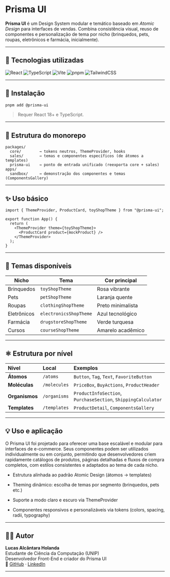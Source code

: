# Prisma UI

**Prisma UI** é um Design System modular e temático baseado em *Atomic Design* para interfaces de vendas. Combina consistência visual, reuso de componentes e personalização de tema por nicho (brinquedos, pets, roupas, eletrônicos e farmácia, inicialmente).

---

## 🧰 Tecnologias utilizadas

![React](https://img.shields.io/badge/React-20232A?style=for-the-badge\&logo=react\&logoColor=61DAFB)
![TypeScript](https://img.shields.io/badge/TypeScript-3178C6?style=for-the-badge\&logo=typescript\&logoColor=white)
![Vite](https://img.shields.io/badge/Vite-646CFF?style=for-the-badge\&logo=vite\&logoColor=FFD62E)
![pnpm](https://img.shields.io/badge/pnpm-F69220?style=for-the-badge\&logo=pnpm\&logoColor=white)
![TailwindCSS](https://img.shields.io/badge/TailwindCSS-06B6D4?style=for-the-badge\&logo=tailwindcss\&logoColor=white)

---

## 🚀 Instalação

```bash
pnpm add @prisma-ui
```

> Requer React 18+ e TypeScript.

---

## 🧱 Estrutura do monorepo

```
packages/ 
  core/        → tokens neutros, ThemeProvider, hooks
  sales/       → temas e componentes específicos (de átomos a templates)
  prisma-ui    → ponto de entrada unificado (reexporta core + sales)
apps/
  sandbox/     → demonstração dos componentes e temas (ComponentsGallery)
```

---

## ✨ Uso básico

```tsx
import { ThemeProvider, ProductCard, toyShopTheme } from "@prisma-ui";

export function App() {
  return (
    <ThemeProvider theme={toyShopTheme}>
      <ProductCard product={mockProduct} />
    </ThemeProvider>
  );
}
```

---

## 🎨 Temas disponíveis

| Nicho       | Tema                   | Cor principal     |
| ----------- | ---------------------- | ----------------- |
| Brinquedos  | `toyShopTheme`         | Rosa vibrante     |
| Pets        | `petShopTheme`         | Laranja quente    |
| Roupas      | `clothingShopTheme`    | Preto minimalista |
| Eletrônicos | `electronicsShopTheme` | Azul tecnológico  |
| Farmácia    | `drugstoreShopTheme`   | Verde turquesa    |
| Cursos      | `courseShopTheme`      | Amarelo acadêmico |

---

## ⚛️ Estrutura por nível

| Nível          | Local        | Exemplos                                                      |
| :------------- | :----------- | :------------------------------------------------------------ |
| **Átomos**     | `/atoms`     | `Button`, `Tag`, `Text`, `FavoriteButton`                     |
| **Moléculas**  | `/molecules` | `PriceBox`, `BuyActions`, `ProductHeader`                     |
| **Organismos** | `/organisms` | `ProductInfoSection`, `PurchaseSection`, `ShippingCalculator` |
| **Templates**  | `/templates` | `ProductDetail`, `ComponentsGallery`          |

---

## 💡 Uso e aplicação

O Prisma UI foi projetado para oferecer uma base escalável e modular para interfaces de e-commerce. Seus componentes podem ser utilizados individualmente ou em conjunto, permitindo que desenvolvedores criem rapidamente catálogos de produtos, páginas detalhadas e fluxos de compra completos, com estilos consistentes e adaptados ao tema de cada nicho.

- Estrutura alinhada ao padrão Atomic Design (átomos → templates)

- Theming dinâmico: escolha de temas por segmento (brinquedos, pets etc.)

- Suporte a modo claro e escuro via ThemeProvider

- Componentes responsivos e personalizáveis via tokens (colors, spacing, radii, typography)

---

## 🧑‍💻 Autor

**Lucas Alcântara Holanda** <br>
Estudante de Ciência da Computação (UNIP) <br>
Desenvolvedor Front-End e criador do Prisma UI <br>
🔗 [GitHub](https://github.com/lucasalc25) · [LinkedIn](https://www.linkedin.com/in/lucas-alcantara-holanda)

---

